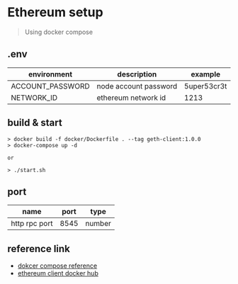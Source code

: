 # Ethereum setup
> Using docker compose
## .env

|environment|description|example|
|---|---|---|
|ACCOUNT_PASSWORD|node account password|5uper53cr3t|
|NETWORK_ID|ethereum network id|1213|
## build & start
```shell
> docker build -f docker/Dockerfile . --tag geth-client:1.0.0
> docker-compose up -d

or

> ./start.sh
```

## port
|name|port|type|
|---|---|---|
|http rpc port|8545|number|

## reference link
- [dokcer compose reference]
- [ethereum client docker hub]

[dokcer compose reference]: https://medium.com/scb-digital/running-a-private-ethereum-blockchain-using-docker-589c8e6a4fe8
[ethereum client docker hub]: https://hub.docker.com/r/ethereum/client-go/